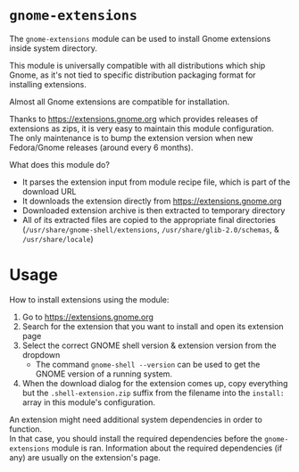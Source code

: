 # `gnome-extensions`

The `gnome-extensions` module can be used to install Gnome extensions inside system directory.

This module is universally compatible with all distributions which ship Gnome, as it's not tied to specific distribution packaging format for installing extensions.

Almost all Gnome extensions are compatible for installation.

Thanks to https://extensions.gnome.org which provides releases of extensions as zips, it is very easy to maintain this module configuration.  
The only maintenance is to bump the extension version when new Fedora/Gnome releases (around every 6 months).

What does this module do?  
- It parses the extension input from module recipe file, which is part of the download URL
- It downloads the extension directly from https://extensions.gnome.org
- Downloaded extension archive is then extracted to temporary directory
- All of its extracted files are copied to the appropriate final directories  
  (`/usr/share/gnome-shell/extensions`, `/usr/share/glib-2.0/schemas`, & `/usr/share/locale`)

# Usage

How to install extensions using the module:  
1. Go to https://extensions.gnome.org
2. Search for the extension that you want to install and open its extension page
3. Select the correct GNOME shell version & extension version from the dropdown
   - The command `gnome-shell --version` can be used to get the GNOME version of a running system.
4. When the download dialog for the extension comes up, copy everything but the `.shell-extension.zip` suffix from the filename into the `install:` array in this module's configuration.

An extension might need additional system dependencies in order to function.  
In that case, you should install the required dependencies before the `gnome-extensions` module is ran.
Information about the required dependencies (if any) are usually on the extension's page.  
